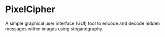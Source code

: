 # PixelCipher
A simple graphical user interface (GUI) tool to encode and decode hidden messages within images using steganography.
